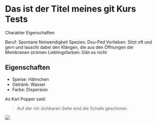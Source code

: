 # Das ist der Titel meines git Kurs Tests

Charakter Eigenschaften

Beruf: Spontane Notwendigkeit
Spezies: Dou-Ped
Vorlieben: Sitzt oft und gern und lauscht dabei den Klängen, die aus den Öffnungen der Membranen strömen
Lieblingsfarben: Gibt es nicht

## Eigenschaften
* Speise: Hähnchen
* Getränk: Wasser
* Farbe: Dispersion

As Karl Popper said:
> Auf der mir sichbaren Seite
> sind die Schafe geschoren.

<img src="https://labs.signum-web.eu/portrait-3052641_640.jpg"/>